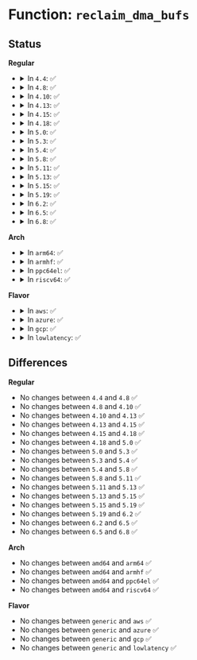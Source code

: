 # Function: <code>reclaim_dma_bufs</code>

## Status
<b>Regular</b>
<ul>
<li>
<details>
<summary>In <code>4.4</code>: ✅</summary>

```c
void reclaim_dma_bufs();
```

**Collision:** Unique Static

**Inline:** No

**Transformation:** False

**Instances:**

```
In drivers/char/virtio_console.c (ffffffff81516d30)
Location: drivers/char/virtio_console.c:398
Inline: False
Direct callers:
  - drivers/char/virtio_console.c:fini
  - drivers/char/virtio_console.c:port_fops_release
```
**Symbols:**

```
ffffffff81516d30-ffffffff81516e56: reclaim_dma_bufs (STB_LOCAL)
```
</details>
</li>
<li>
<details>
<summary>In <code>4.8</code>: ✅</summary>

```c
void reclaim_dma_bufs();
```

**Collision:** Unique Static

**Inline:** No

**Transformation:** False

**Instances:**

```
In drivers/char/virtio_console.c (ffffffff815699d0)
Location: drivers/char/virtio_console.c:404
Inline: False
Direct callers:
  - drivers/char/virtio_console.c:fini
  - drivers/char/virtio_console.c:port_fops_release
```
**Symbols:**

```
ffffffff815699d0-ffffffff81569b07: reclaim_dma_bufs (STB_LOCAL)
```
</details>
</li>
<li>
<details>
<summary>In <code>4.10</code>: ✅</summary>

```c
void reclaim_dma_bufs();
```

**Collision:** Unique Static

**Inline:** No

**Transformation:** False

**Instances:**

```
In drivers/char/virtio_console.c (ffffffff81596260)
Location: drivers/char/virtio_console.c:403
Inline: False
Direct callers:
  - drivers/char/virtio_console.c:fini
  - drivers/char/virtio_console.c:port_fops_release
```
**Symbols:**

```
ffffffff81596260-ffffffff81596397: reclaim_dma_bufs (STB_LOCAL)
```
</details>
</li>
<li>
<details>
<summary>In <code>4.13</code>: ✅</summary>

```c
void reclaim_dma_bufs();
```

**Collision:** Unique Static

**Inline:** No

**Transformation:** False

**Instances:**

```
In drivers/char/virtio_console.c (ffffffff815aa040)
Location: drivers/char/virtio_console.c:403
Inline: False
Direct callers:
  - drivers/char/virtio_console.c:fini
  - drivers/char/virtio_console.c:port_fops_release
```
**Symbols:**

```
ffffffff815aa040-ffffffff815aa177: reclaim_dma_bufs (STB_LOCAL)
```
</details>
</li>
<li>
<details>
<summary>In <code>4.15</code>: ✅</summary>

```c
void reclaim_dma_bufs();
```

**Collision:** Unique Static

**Inline:** No

**Transformation:** False

**Instances:**

```
In drivers/char/virtio_console.c (ffffffff816109b0)
Location: drivers/char/virtio_console.c:403
Inline: False
Direct callers:
  - drivers/char/virtio_console.c:fini
  - drivers/char/virtio_console.c:port_fops_release
```
**Symbols:**

```
ffffffff816109b0-ffffffff81610ae7: reclaim_dma_bufs (STB_LOCAL)
```
</details>
</li>
<li>
<details>
<summary>In <code>4.18</code>: ✅</summary>

```c
void reclaim_dma_bufs();
```

**Collision:** Unique Static

**Inline:** No

**Transformation:** False

**Instances:**

```
In drivers/char/virtio_console.c (ffffffff8164a540)
Location: drivers/char/virtio_console.c:403
Inline: False
Direct callers:
  - drivers/char/virtio_console.c:fini
  - drivers/char/virtio_console.c:port_fops_release
  - drivers/char/virtio_console.c:alloc_buf
```
**Symbols:**

```
ffffffff8164a540-ffffffff8164a677: reclaim_dma_bufs (STB_LOCAL)
```
</details>
</li>
<li>
<details>
<summary>In <code>5.0</code>: ✅</summary>

```c
void reclaim_dma_bufs();
```

**Collision:** Unique Static

**Inline:** No

**Transformation:** False

**Instances:**

```
In drivers/char/virtio_console.c (ffffffff81668730)
Location: drivers/char/virtio_console.c:403
Inline: False
Direct callers:
  - drivers/char/virtio_console.c:fini
  - drivers/char/virtio_console.c:port_fops_release
  - drivers/char/virtio_console.c:alloc_buf
```
**Symbols:**

```
ffffffff81668730-ffffffff81668867: reclaim_dma_bufs (STB_LOCAL)
```
</details>
</li>
<li>
<details>
<summary>In <code>5.3</code>: ✅</summary>

```c
void reclaim_dma_bufs();
```

**Collision:** Unique Static

**Inline:** No

**Transformation:** False

**Instances:**

```
In drivers/char/virtio_console.c (ffffffff8169e1b0)
Location: drivers/char/virtio_console.c:390
Inline: False
Direct callers:
  - drivers/char/virtio_console.c:fini
  - drivers/char/virtio_console.c:port_fops_release
  - drivers/char/virtio_console.c:alloc_buf
```
**Symbols:**

```
ffffffff8169e1b0-ffffffff8169e2e5: reclaim_dma_bufs (STB_LOCAL)
```
</details>
</li>
<li>
<details>
<summary>In <code>5.4</code>: ✅</summary>

```c
void reclaim_dma_bufs();
```

**Collision:** Unique Static

**Inline:** No

**Transformation:** False

**Instances:**

```
In drivers/char/virtio_console.c (ffffffff816c11e0)
Location: drivers/char/virtio_console.c:390
Inline: False
Direct callers:
  - drivers/char/virtio_console.c:fini
  - drivers/char/virtio_console.c:port_fops_release
  - drivers/char/virtio_console.c:alloc_buf
```
**Symbols:**

```
ffffffff816c11e0-ffffffff816c1315: reclaim_dma_bufs (STB_LOCAL)
```
</details>
</li>
<li>
<details>
<summary>In <code>5.8</code>: ✅</summary>

```c
void reclaim_dma_bufs();
```

**Collision:** Unique Static

**Inline:** No

**Transformation:** False

**Instances:**

```
In drivers/char/virtio_console.c (ffffffff81774950)
Location: drivers/char/virtio_console.c:390
Inline: False
Direct callers:
  - drivers/char/virtio_console.c:fini
  - drivers/char/virtio_console.c:port_fops_release
  - drivers/char/virtio_console.c:alloc_buf
```
**Symbols:**

```
ffffffff81774950-ffffffff81774a85: reclaim_dma_bufs (STB_LOCAL)
```
</details>
</li>
<li>
<details>
<summary>In <code>5.11</code>: ✅</summary>

```c
void reclaim_dma_bufs();
```

**Collision:** Unique Static

**Inline:** No

**Transformation:** False

**Instances:**

```
In drivers/char/virtio_console.c (ffffffff8178f6b0)
Location: drivers/char/virtio_console.c:390
Inline: False
Direct callers:
  - drivers/char/virtio_console.c:fini
  - drivers/char/virtio_console.c:port_fops_release
  - drivers/char/virtio_console.c:alloc_buf
```
**Symbols:**

```
ffffffff8178f6b0-ffffffff8178f7e5: reclaim_dma_bufs (STB_LOCAL)
```
</details>
</li>
<li>
<details>
<summary>In <code>5.13</code>: ✅</summary>

```c
void reclaim_dma_bufs();
```

**Collision:** Unique Static

**Inline:** No

**Transformation:** False

**Instances:**

```
In drivers/char/virtio_console.c (ffffffff81772240)
Location: drivers/char/virtio_console.c:390
Inline: False
Direct callers:
  - drivers/char/virtio_console.c:fini
  - drivers/char/virtio_console.c:port_fops_release
  - drivers/char/virtio_console.c:alloc_buf
```
**Symbols:**

```
ffffffff81772240-ffffffff81772375: reclaim_dma_bufs (STB_LOCAL)
```
</details>
</li>
<li>
<details>
<summary>In <code>5.15</code>: ✅</summary>

```c
void reclaim_dma_bufs();
```

**Collision:** Unique Static

**Inline:** No

**Transformation:** False

**Instances:**

```
In drivers/char/virtio_console.c (ffffffff817f8310)
Location: drivers/char/virtio_console.c:390
Inline: False
Direct callers:
  - drivers/char/virtio_console.c:fini
  - drivers/char/virtio_console.c:port_fops_release
  - drivers/char/virtio_console.c:alloc_buf
```
**Symbols:**

```
ffffffff817f8310-ffffffff817f8445: reclaim_dma_bufs (STB_LOCAL)
```
</details>
</li>
<li>
<details>
<summary>In <code>5.19</code>: ✅</summary>

```c
void reclaim_dma_bufs();
```

**Collision:** Unique Static

**Inline:** No

**Transformation:** False

**Instances:**

```
In drivers/char/virtio_console.c (ffffffff81936c20)
Location: drivers/char/virtio_console.c:391
Inline: False
Direct callers:
  - drivers/char/virtio_console.c:virtio_console_fini
  - drivers/char/virtio_console.c:port_fops_release
  - drivers/char/virtio_console.c:alloc_buf
```
**Symbols:**

```
ffffffff81936c20-ffffffff81936d63: reclaim_dma_bufs (STB_LOCAL)
```
</details>
</li>
<li>
<details>
<summary>In <code>6.2</code>: ✅</summary>

```c
void reclaim_dma_bufs();
```

**Collision:** Unique Static

**Inline:** No

**Transformation:** False

**Instances:**

```
In drivers/char/virtio_console.c (ffffffff81a96ad0)
Location: drivers/char/virtio_console.c:383
Inline: False
Direct callers:
  - drivers/char/virtio_console.c:virtio_console_fini
  - drivers/char/virtio_console.c:port_fops_release
  - drivers/char/virtio_console.c:alloc_buf
```
**Symbols:**

```
ffffffff81a96ad0-ffffffff81a96c13: reclaim_dma_bufs (STB_LOCAL)
```
</details>
</li>
<li>
<details>
<summary>In <code>6.5</code>: ✅</summary>

```c
void reclaim_dma_bufs();
```

**Collision:** Unique Static

**Inline:** No

**Transformation:** False

**Instances:**

```
In drivers/char/virtio_console.c (ffffffff81ae22e0)
Location: drivers/char/virtio_console.c:384
Inline: False
Direct callers:
  - drivers/char/virtio_console.c:virtio_console_fini
  - drivers/char/virtio_console.c:port_fops_release
  - drivers/char/virtio_console.c:alloc_buf
```
**Symbols:**

```
ffffffff81ae22e0-ffffffff81ae2423: reclaim_dma_bufs (STB_LOCAL)
```
</details>
</li>
<li>
<details>
<summary>In <code>6.8</code>: ✅</summary>

```c
void reclaim_dma_bufs();
```

**Collision:** Unique Static

**Inline:** No

**Transformation:** False

**Instances:**

```
In drivers/char/virtio_console.c (ffffffff81b356d0)
Location: drivers/char/virtio_console.c:381
Inline: False
Direct callers:
  - drivers/char/virtio_console.c:virtio_console_fini
  - drivers/char/virtio_console.c:port_fops_release
  - drivers/char/virtio_console.c:alloc_buf
```
**Symbols:**

```
ffffffff81b356d0-ffffffff81b35813: reclaim_dma_bufs (STB_LOCAL)
```
</details>
</li>
</ul>
<b>Arch</b>
<ul>
<li>
<details>
<summary>In <code>arm64</code>: ✅</summary>

```c
void reclaim_dma_bufs();
```

**Collision:** Unique Static

**Inline:** No

**Transformation:** False

**Instances:**

```
In drivers/char/virtio_console.c (ffff8000108b43a0)
Location: drivers/char/virtio_console.c:390
Inline: False
Direct callers:
  - drivers/char/virtio_console.c:fini
  - drivers/char/virtio_console.c:port_fops_release
  - drivers/char/virtio_console.c:alloc_buf
```
**Symbols:**

```
ffff8000108b43a0-ffff8000108b4548: reclaim_dma_bufs (STB_LOCAL)
```
</details>
</li>
<li>
<details>
<summary>In <code>armhf</code>: ✅</summary>

```c
void reclaim_dma_bufs();
```

**Collision:** Unique Static

**Inline:** No

**Transformation:** False

**Instances:**

```
In drivers/char/virtio_console.c (c09ae240)
Location: drivers/char/virtio_console.c:390
Inline: False
Direct callers:
  - drivers/char/virtio_console.c:fini
  - drivers/char/virtio_console.c:port_fops_release
  - drivers/char/virtio_console.c:alloc_buf
```
**Symbols:**

```
c09ae240-c09ae35c: reclaim_dma_bufs (STB_LOCAL)
```
</details>
</li>
<li>
<details>
<summary>In <code>ppc64el</code>: ✅</summary>

```c
void reclaim_dma_bufs();
```

**Collision:** Unique Static

**Inline:** No

**Transformation:** False

**Instances:**

```
In drivers/char/virtio_console.c (c00000000094c4b0)
Location: drivers/char/virtio_console.c:390
Inline: False
Direct callers:
  - drivers/char/virtio_console.c:fini
  - drivers/char/virtio_console.c:port_fops_release
  - drivers/char/virtio_console.c:alloc_buf
```
**Symbols:**

```
c00000000094c4b0-c00000000094c650: reclaim_dma_bufs (STB_LOCAL)
```
</details>
</li>
<li>
<details>
<summary>In <code>riscv64</code>: ✅</summary>

```c
void reclaim_dma_bufs();
```

**Collision:** Unique Static

**Inline:** No

**Transformation:** False

**Instances:**

```
In drivers/char/virtio_console.c (ffffffe0005652f8)
Location: drivers/char/virtio_console.c:390
Inline: False
Direct callers:
  - drivers/char/virtio_console.c:fini
  - drivers/char/virtio_console.c:port_fops_release
```
**Symbols:**

```
ffffffe0005652f8-ffffffe0005653e4: reclaim_dma_bufs (STB_LOCAL)
```
</details>
</li>
</ul>
<b>Flavor</b>
<ul>
<li>
<details>
<summary>In <code>aws</code>: ✅</summary>

```c
void reclaim_dma_bufs();
```

**Collision:** Unique Static

**Inline:** No

**Transformation:** False

**Instances:**

```
In drivers/char/virtio_console.c (ffffffff81686c30)
Location: drivers/char/virtio_console.c:390
Inline: False
Direct callers:
  - drivers/char/virtio_console.c:fini
  - drivers/char/virtio_console.c:port_fops_release
  - drivers/char/virtio_console.c:alloc_buf
```
**Symbols:**

```
ffffffff81686c30-ffffffff81686d65: reclaim_dma_bufs (STB_LOCAL)
```
</details>
</li>
<li>
<details>
<summary>In <code>azure</code>: ✅</summary>

```c
void reclaim_dma_bufs();
```

**Collision:** Unique Static

**Inline:** No

**Transformation:** False

**Instances:**

```
In drivers/char/virtio_console.c (ffffffff81664840)
Location: drivers/char/virtio_console.c:390
Inline: False
Direct callers:
  - drivers/char/virtio_console.c:fini
  - drivers/char/virtio_console.c:port_fops_release
```
**Symbols:**

```
ffffffff81664840-ffffffff81664970: reclaim_dma_bufs (STB_LOCAL)
```
</details>
</li>
<li>
<details>
<summary>In <code>gcp</code>: ✅</summary>

```c
void reclaim_dma_bufs();
```

**Collision:** Unique Static

**Inline:** No

**Transformation:** False

**Instances:**

```
In drivers/char/virtio_console.c (ffffffff816b4f90)
Location: drivers/char/virtio_console.c:390
Inline: False
Direct callers:
  - drivers/char/virtio_console.c:fini
  - drivers/char/virtio_console.c:port_fops_release
```
**Symbols:**

```
ffffffff816b4f90-ffffffff816b50c0: reclaim_dma_bufs (STB_LOCAL)
```
</details>
</li>
<li>
<details>
<summary>In <code>lowlatency</code>: ✅</summary>

```c
void reclaim_dma_bufs();
```

**Collision:** Unique Static

**Inline:** No

**Transformation:** False

**Instances:**

```
In drivers/char/virtio_console.c (ffffffff816cf780)
Location: drivers/char/virtio_console.c:390
Inline: False
Direct callers:
  - drivers/char/virtio_console.c:fini
  - drivers/char/virtio_console.c:port_fops_release
  - drivers/char/virtio_console.c:alloc_buf
```
**Symbols:**

```
ffffffff816cf780-ffffffff816cf8b5: reclaim_dma_bufs (STB_LOCAL)
```
</details>
</li>
</ul>

## Differences
<b>Regular</b>
<ul>
<li>
No changes between <code>4.4</code> and <code>4.8</code> ✅
</li>
<li>
No changes between <code>4.8</code> and <code>4.10</code> ✅
</li>
<li>
No changes between <code>4.10</code> and <code>4.13</code> ✅
</li>
<li>
No changes between <code>4.13</code> and <code>4.15</code> ✅
</li>
<li>
No changes between <code>4.15</code> and <code>4.18</code> ✅
</li>
<li>
No changes between <code>4.18</code> and <code>5.0</code> ✅
</li>
<li>
No changes between <code>5.0</code> and <code>5.3</code> ✅
</li>
<li>
No changes between <code>5.3</code> and <code>5.4</code> ✅
</li>
<li>
No changes between <code>5.4</code> and <code>5.8</code> ✅
</li>
<li>
No changes between <code>5.8</code> and <code>5.11</code> ✅
</li>
<li>
No changes between <code>5.11</code> and <code>5.13</code> ✅
</li>
<li>
No changes between <code>5.13</code> and <code>5.15</code> ✅
</li>
<li>
No changes between <code>5.15</code> and <code>5.19</code> ✅
</li>
<li>
No changes between <code>5.19</code> and <code>6.2</code> ✅
</li>
<li>
No changes between <code>6.2</code> and <code>6.5</code> ✅
</li>
<li>
No changes between <code>6.5</code> and <code>6.8</code> ✅
</li>
</ul>
<b>Arch</b>
<ul>
<li>
No changes between <code>amd64</code> and <code>arm64</code> ✅
</li>
<li>
No changes between <code>amd64</code> and <code>armhf</code> ✅
</li>
<li>
No changes between <code>amd64</code> and <code>ppc64el</code> ✅
</li>
<li>
No changes between <code>amd64</code> and <code>riscv64</code> ✅
</li>
</ul>
<b>Flavor</b>
<ul>
<li>
No changes between <code>generic</code> and <code>aws</code> ✅
</li>
<li>
No changes between <code>generic</code> and <code>azure</code> ✅
</li>
<li>
No changes between <code>generic</code> and <code>gcp</code> ✅
</li>
<li>
No changes between <code>generic</code> and <code>lowlatency</code> ✅
</li>
</ul>
